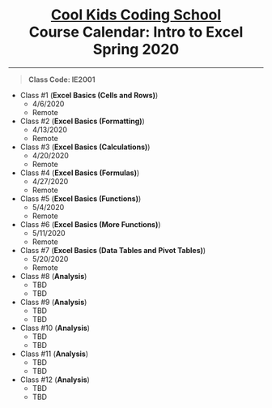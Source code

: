 # <center> [**Cool Kids Coding School**](http://www.coolkidscodingschool.com)<br>Course Calendar: **Intro to Excel**<br>  Spring 2020

---
> **Class Code: IE2001**

+ Class #1 (**Excel Basics (Cells and Rows)**)
  + 4/6/2020
  + Remote
+ Class #2 (**Excel Basics (Formatting)**)
  + 4/13/2020
  + Remote
+ Class #3 (**Excel Basics (Calculations)**)
  + 4/20/2020
  + Remote
+ Class #4 (**Excel Basics (Formulas)**)
  + 4/27/2020
  + Remote
+ Class #5 (**Excel Basics (Functions)**)
  + 5/4/2020
  + Remote
+ Class #6 (**Excel Basics (More Functions)**)
  + 5/11/2020
  + Remote
+ Class #7 (**Excel Basics (Data Tables and Pivot Tables)**)
  + 5/20/2020
  + Remote
+ Class #8 (**Analysis**)
  + TBD
  + TBD
+ Class #9 (**Analysis**)
  + TBD
  + TBD
+ Class #10 (**Analysis**)
  + TBD
  + TBD
+ Class #11 (**Analysis**)
  + TBD
  + TBD
+ Class #12 (**Analysis**)
  + TBD
  + TBD
